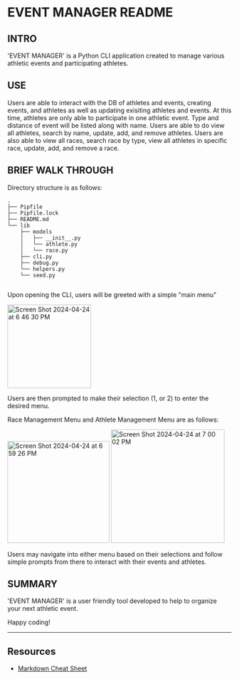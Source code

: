 # EVENT MANAGER README

## INTRO

'EVENT MANAGER' is a Python CLI application created to manage various athletic events and participating athletes. 

## USE

Users are able to interact with the DB of athletes and events, creating events, and athletes as well as updating 
exisiting athletes and events. At this time, athletes are only able to participate in one athletic event. Type 
and distance of event will be listed along with name. Users are able to do view all athletes, search by name, 
update, add, and remove athletes. Users are also able to view all races, search race by type, view all athletes 
in specific race, update, add, and remove a race. 

## BRIEF WALK THROUGH

Directory structure is as follows:

```console
.
├── Pipfile
├── Pipfile.lock
├── README.md
└── lib
    ├── models
    │   ├── __init__.py
    │   └── athlete.py
    │   └── race.py
    ├── cli.py
    ├── debug.py
    └── helpers.py
    └── seed.py
    
```


Upon opening the CLI, users will be greeted with a simple "main menu"

<img width="188" alt="Screen Shot 2024-04-24 at 6 46 30 PM" src="https://github.com/Melindaemackenzie/python-p3-v2-final-project-template/assets/89819551/bac4521c-61ee-49f0-9bad-10a3805e4925">

Users are then prompted to make their selection (1, or 2) to enter the desired menu.

Race Management Menu and Athlete Management Menu are as follows: 

<img width="229" alt="Screen Shot 2024-04-24 at 6 59 26 PM" src="https://github.com/Melindaemackenzie/python-p3-v2-final-project-template/assets/89819551/4e37c2f5-1f95-4d47-a15f-30c977bb5cfd">


<img width="255" alt="Screen Shot 2024-04-24 at 7 00 02 PM" src="https://github.com/Melindaemackenzie/python-p3-v2-final-project-template/assets/89819551/9f20c16b-053b-4e6a-8583-f47ab22ddab4">

Users may navigate into either menu based on their selections and follow simple prompts from there to interact with their events and athletes.



## SUMMARY
'EVENT MANAGER' is a user friendly tool developed to help to organize your next athletic event.





Happy coding!

---

## Resources

- [Markdown Cheat Sheet](https://www.markdownguide.org/cheat-sheet/)

